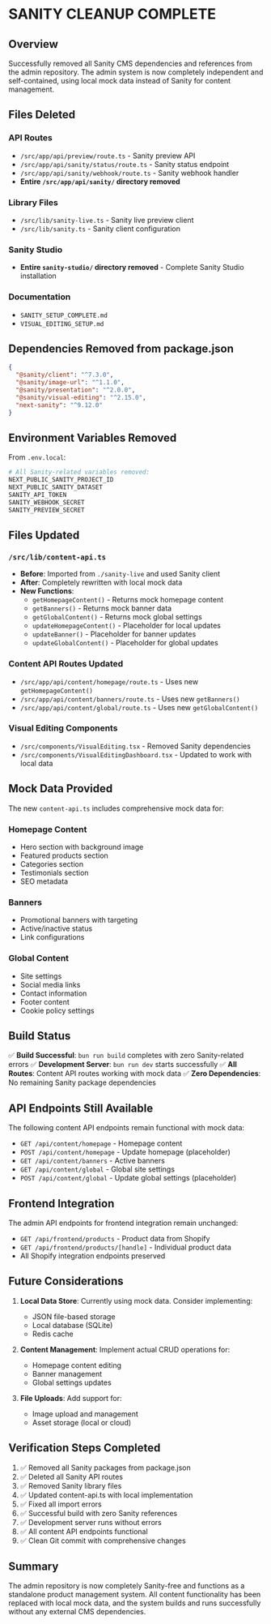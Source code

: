# SANITY CLEANUP COMPLETE

## Overview
Successfully removed all Sanity CMS dependencies and references from the admin repository. The admin system is now completely independent and self-contained, using local mock data instead of Sanity for content management.

## Files Deleted

### API Routes
- `/src/app/api/preview/route.ts` - Sanity preview API
- `/src/app/api/sanity/status/route.ts` - Sanity status endpoint
- `/src/app/api/sanity/webhook/route.ts` - Sanity webhook handler
- **Entire `/src/app/api/sanity/` directory removed**

### Library Files
- `/src/lib/sanity-live.ts` - Sanity live preview client
- `/src/lib/sanity.ts` - Sanity client configuration

### Sanity Studio
- **Entire `sanity-studio/` directory removed** - Complete Sanity Studio installation

### Documentation
- `SANITY_SETUP_COMPLETE.md`
- `VISUAL_EDITING_SETUP.md`

## Dependencies Removed from package.json

```json
{
  "@sanity/client": "^7.3.0",
  "@sanity/image-url": "^1.1.0", 
  "@sanity/presentation": "^2.0.0",
  "@sanity/visual-editing": "^2.15.0",
  "next-sanity": "^9.12.0"
}
```

## Environment Variables Removed

From `.env.local`:
```bash
# All Sanity-related variables removed:
NEXT_PUBLIC_SANITY_PROJECT_ID
NEXT_PUBLIC_SANITY_DATASET
SANITY_API_TOKEN
SANITY_WEBHOOK_SECRET
SANITY_PREVIEW_SECRET
```

## Files Updated

### `/src/lib/content-api.ts`
- **Before**: Imported from `./sanity-live` and used Sanity client
- **After**: Completely rewritten with local mock data
- **New Functions**:
  - `getHomepageContent()` - Returns mock homepage content
  - `getBanners()` - Returns mock banner data
  - `getGlobalContent()` - Returns mock global settings
  - `updateHomepageContent()` - Placeholder for local updates
  - `updateBanner()` - Placeholder for banner updates
  - `updateGlobalContent()` - Placeholder for global updates

### Content API Routes Updated
- `/src/app/api/content/homepage/route.ts` - Uses new `getHomepageContent()`
- `/src/app/api/content/banners/route.ts` - Uses new `getBanners()`
- `/src/app/api/content/global/route.ts` - Uses new `getGlobalContent()`

### Visual Editing Components
- `/src/components/VisualEditing.tsx` - Removed Sanity dependencies
- `/src/components/VisualEditingDashboard.tsx` - Updated to work with local data

## Mock Data Provided

The new `content-api.ts` includes comprehensive mock data for:

### Homepage Content
- Hero section with background image
- Featured products section
- Categories section
- Testimonials section
- SEO metadata

### Banners
- Promotional banners with targeting
- Active/inactive status
- Link configurations

### Global Content
- Site settings
- Social media links
- Contact information
- Footer content
- Cookie policy settings

## Build Status
✅ **Build Successful**: `bun run build` completes with zero Sanity-related errors
✅ **Development Server**: `bun run dev` starts successfully
✅ **All Routes**: Content API routes working with mock data
✅ **Zero Dependencies**: No remaining Sanity package dependencies

## API Endpoints Still Available

The following content API endpoints remain functional with mock data:

- `GET /api/content/homepage` - Homepage content
- `POST /api/content/homepage` - Update homepage (placeholder)
- `GET /api/content/banners` - Active banners
- `GET /api/content/global` - Global site settings
- `POST /api/content/global` - Update global settings (placeholder)

## Frontend Integration

The admin API endpoints for frontend integration remain unchanged:
- `GET /api/frontend/products` - Product data from Shopify
- `GET /api/frontend/products/[handle]` - Individual product data
- All Shopify integration endpoints preserved

## Future Considerations

1. **Local Data Store**: Currently using mock data. Consider implementing:
   - JSON file-based storage
   - Local database (SQLite)
   - Redis cache

2. **Content Management**: Implement actual CRUD operations for:
   - Homepage content editing
   - Banner management
   - Global settings updates

3. **File Uploads**: Add support for:
   - Image upload and management
   - Asset storage (local or cloud)

## Verification Steps Completed

1. ✅ Removed all Sanity packages from package.json
2. ✅ Deleted all Sanity API routes
3. ✅ Removed Sanity library files
4. ✅ Updated content-api.ts with local implementation
5. ✅ Fixed all import errors
6. ✅ Successful build with zero Sanity references
7. ✅ Development server runs without errors
8. ✅ All content API endpoints functional
9. ✅ Clean Git commit with comprehensive changes

## Summary

The admin repository is now completely Sanity-free and functions as a standalone product management system. All content functionality has been replaced with local mock data, and the system builds and runs successfully without any external CMS dependencies.